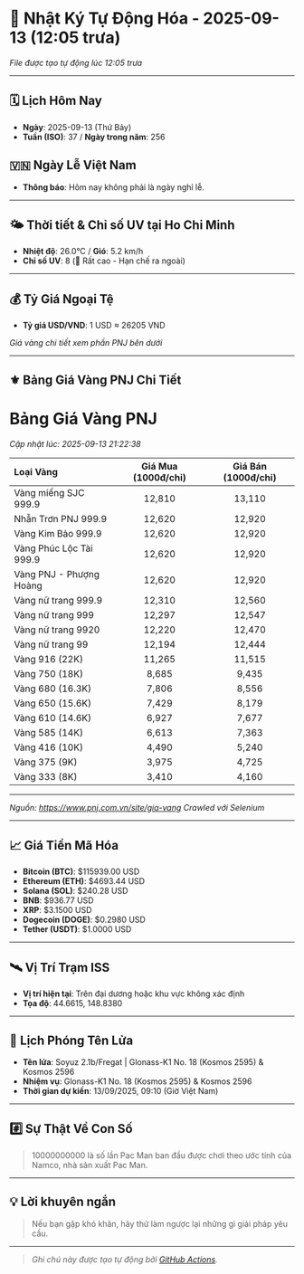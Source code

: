 # 🚀 Nhật Ký Tự Động Hóa - 2025-09-13 (12:05 trưa)

*File được tạo tự động lúc 12:05 trưa*

---
<!-- CALENDAR-MODULE -->
## 🗓️ Lịch Hôm Nay
- **Ngày**: 2025-09-13 (Thứ Bảy)
- **Tuần (ISO)**: 37 / **Ngày trong năm**: 256

<!-- HOLIDAY-MODULE -->
## 🇻🇳 Ngày Lễ Việt Nam
- **Thông báo**: Hôm nay không phải là ngày nghỉ lễ.

---
<!-- WEATHER-UV-MODULE -->
## 🌤️ Thời tiết & Chỉ số UV tại Ho Chi Minh
- **Nhiệt độ**: 26.0°C / **Gió**: 5.2 km/h
- **Chỉ số UV**: 8 (🔴 Rất cao - Hạn chế ra ngoài)

---
<!-- FINANCE-MODULE -->
## 💰 Tỷ Giá Ngoại Tệ
- **Tỷ giá USD/VND**: 1 USD ≈ 26205 VND

*Giá vàng chi tiết xem phần PNJ bên dưới*

---
<!-- PNJ-GOLD-MODULE -->
## ⚜️ Bảng Giá Vàng PNJ Chi Tiết

# Bảng Giá Vàng PNJ
*Cập nhật lúc: 2025-09-13 21:22:38*

| Loại Vàng | Giá Mua (1000đ/chỉ) | Giá Bán (1000đ/chỉ) |
|:---|:---:|:---:|
| Vàng miếng SJC 999.9 | 12,810 | 13,110 |
| Nhẫn Trơn PNJ 999.9 | 12,620 | 12,920 |
| Vàng Kim Bảo 999.9 | 12,620 | 12,920 |
| Vàng Phúc Lộc Tài 999.9 | 12,620 | 12,920 |
| Vàng PNJ - Phượng Hoàng | 12,620 | 12,920 |
| Vàng nữ trang 999.9 | 12,310 | 12,560 |
| Vàng nữ trang 999 | 12,297 | 12,547 |
| Vàng nữ trang 9920 | 12,220 | 12,470 |
| Vàng nữ trang 99 | 12,194 | 12,444 |
| Vàng 916 (22K) | 11,265 | 11,515 |
| Vàng 750 (18K) | 8,685 | 9,435 |
| Vàng 680 (16.3K) | 7,806 | 8,556 |
| Vàng 650 (15.6K) | 7,429 | 8,179 |
| Vàng 610 (14.6K) | 6,927 | 7,677 |
| Vàng 585 (14K) | 6,613 | 7,363 |
| Vàng 416 (10K) | 4,490 | 5,240 |
| Vàng 375 (9K) | 3,975 | 4,725 |
| Vàng 333 (8K) | 3,410 | 4,160 |

---
*Nguồn: https://www.pnj.com.vn/site/gia-vang*
*Crawled với Selenium*

---
<!-- CRYPTO-MODULE -->
## 📈 Giá Tiền Mã Hóa
- **Bitcoin (BTC)**: $115939.00 USD
- **Ethereum (ETH)**: $4693.44 USD
- **Solana (SOL)**: $240.28 USD
- **BNB**: $936.77 USD
- **XRP**: $3.1500 USD
- **Dogecoin (DOGE)**: $0.2980 USD
- **Tether (USDT)**: $1.0000 USD

---
<!-- ISS-MODULE -->
## 🛰️ Vị Trí Trạm ISS
- **Vị trí hiện tại**: Trên đại dương hoặc khu vực không xác định
- **Tọa độ**: 44.6615, 148.8380

---
<!-- LAUNCH-MODULE -->
## 🚀 Lịch Phóng Tên Lửa
- **Tên lửa**: Soyuz 2.1b/Fregat | Glonass-K1 No. 18 (Kosmos 2595) & Kosmos 2596
- **Nhiệm vụ**: Glonass-K1 No. 18 (Kosmos 2595) & Kosmos 2596
- **Thời gian dự kiến**: 13/09/2025, 09:10 (Giờ Việt Nam)

---
<!-- NUMBERS-MODULE -->
## #️⃣ Sự Thật Về Con Số
> 10000000000 là số lần Pac Man ban đầu được chơi theo ước tính của Namco, nhà sản xuất Pac Man.

---
<!-- ADVICE-MODULE -->
## 💡 Lời khuyên ngắn
> Nếu bạn gặp khó khăn, hãy thử làm ngược lại những gì giải pháp yêu cầu.

---
<!-- FOOTER-MODULE -->
> *Ghi chú này được tạo tự động bởi [GitHub Actions](https://github.com/features/actions).*
